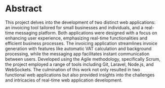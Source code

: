 # Abstract

This project delves into the development of two distinct web applications: an invoicing tool tailored for small businesses and individuals, and a real-time messaging platform. Both applications were designed with a focus on enhancing user experience, emphasizing real-time functionalities and efficient business processes. The invoicing application streamlines invoice generation with features like automatic VAT calculation and background processing, while the messaging app facilitates instant communication between users. Developed using the Agile methodology, specifically Scrum, the project employed a range of tools including Git, Laravel, Node.js, and WebSockets. The culmination of this work not only resulted in two functional web applications but also provided insights into the challenges and intricacies of real-time web application development.
